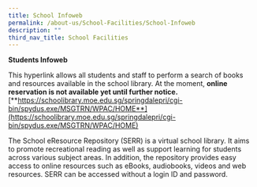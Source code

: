 ```yaml
---
title: School Infoweb
permalink: /about-us/School-Facilities/School-Infoweb
description: ""
third_nav_title: School Facilities
---
```

**Students Infoweb**

This hyperlink allows all students and staff to perform a search of books and resources available in the school library. At the moment, **online reservation is not available yet until further notice.**  
[**https://schoolibrary.moe.edu.sg/springdalepri/cgi-bin/spydus.exe/MSGTRN/WPAC/HOME**](https://schoolibrary.moe.edu.sg/springdalepri/cgi-bin/spydus.exe/MSGTRN/WPAC/HOME)  
  
  
The School eResource Repository (SERR) is a virtual school library. It aims to promote recreational reading as well as support learning for students across various subject areas. In addition, the repository provides easy access to online resources such as eBooks, audiobooks, videos and web resources. SERR can be accessed without a login ID and password.